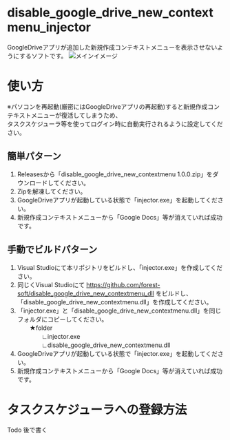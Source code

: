 # disable_google_drive_new_contextmenu_injector

GoogleDriveアプリが追加した新規作成コンテキストメニューを表示させないようにするソフトです。
![メインイメージ](https://user-images.githubusercontent.com/29115538/139759774-4686e7f6-dc21-40eb-94b4-1bcf2dcf87b6.PNG)

# 使い方

※パソコンを再起動(厳密にはGoogleDriveアプリの再起動)すると新規作成コンテキストメニューが復活してしまうため、  
  タスクスケジューラ等を使ってログイン時に自動実行されるように設定してください。

## 簡単パターン
1. Releasesから「disable_google_drive_new_contextmenu 1.0.0.zip」をダウンロードしてください。
2. Zipを解凍してください。
3. GoogleDriveアプリが起動している状態で「injector.exe」を起動してください。
4. 新規作成コンテキストメニューから「Google Docs」等が消えていれば成功です。

## 手動でビルドパターン
1. Visual Studioにて本リポジトリをビルドし、「injector.exe」を作成してください。
2. 同じくVisual Studioにて https://github.com/forest-soft/disable_google_drive_new_contextmenu_dll をビルドし、「disable_google_drive_new_contextmenu.dll」を作成してください。
3. 「injector.exe」と「disable_google_drive_new_contextmenu.dll」を同じフォルダにコピーしてください。  
　　★folder  
　　　　∟injector.exe  
　　　　∟disable_google_drive_new_contextmenu.dll  
4. GoogleDriveアプリが起動している状態で「injector.exe」を起動してください。
5. 新規作成コンテキストメニューから「Google Docs」等が消えていれば成功です。

# タスクスケジューラへの登録方法
Todo 後で書く
